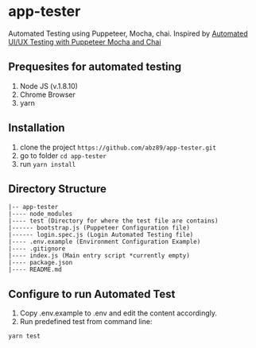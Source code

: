 # app-tester

Automated Testing using Puppeteer, Mocha, chai.
Inspired by [Automated UI/UX Testing with Puppeteer Mocha and Chai](https://medium.com/@tariqul.islam.rony/automated-ui-ux-testing-with-puppeteer-mocha-and-chai-800cfb028ab9)

## Prequesites for automated testing

1.  Node JS (v.1.8.10)
2.  Chrome Browser
3.  yarn

## Installation

1. clone the project `https://github.com/abz89/app-tester.git`
2. go to folder `cd app-tester`
3. run `yarn install`

## Directory Structure

```
|-- app-tester
|---- node_modules
|---- test (Directory for where the test file are contains)
|------ bootstrap.js (Puppeteer Configuration file)
|------ login.spec.js (Login Automated Testing file)
|---- .env.example (Environment Configuration Example)
|---- .gitignore
|---- index.js (Main entry script *currently empty)
|---- package.json
|---- README.md
```

## Configure to run Automated Test

1. Copy .env.example to .env and edit the content accordingly.
2. Run predefined test from command line:

```javascript
yarn test
```
